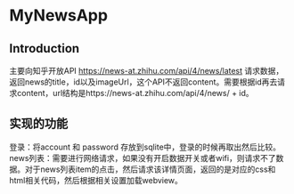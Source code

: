 # MyNewsApp
## Introduction 
主要向知乎开放API https://news-at.zhihu.com/api/4/news/latest 请求数据，返回news的title，id以及imageUrl，这个API不返回content。需要根据id再去请求content，url结构是https://news-at.zhihu.com/api/4/news/ + id。
## 实现的功能
登录：将account 和 password 存放到sqlite中，登录的时候再取出然后比较。
news列表：需要进行网络请求，如果没有开启数据开关或者wifi，则请求不了数据。对于news列表item的点击，然后请求该详情页面，返回的是对应的css和html相关代码，然后根据相关设置加载webview。
